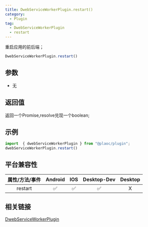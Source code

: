 ```yaml
---
title: DwebServiceWorkerPlugin.restart()
category:
  - Plugin
tag:
  - DwebServiceWorkerPlugin
  - restart
---
```


重启应用的前后端；

```js
DwebServiceWorkerPlugin.restart()
```

## 参数

  - 无

## 返回值

  返回一个Promise,resolve兑现一个boolean;

## 示例
```js
import  { dwebServiceWorkerPlugin } from "@plaoc/plugin";
dwebServiceWorkerPlugin.restart()
```


## 平台兼容性

| 属性/方法/事件 | Android | IOS | Desktop-Dev | Desktop |
|:------------:|:-------:|:---:|:-----------:|:-------:|
| restart      | ✅       | ✅  | ✅          | X       |

## 相关链接
[DwebServiceWorkerPlugin](../index.md)


